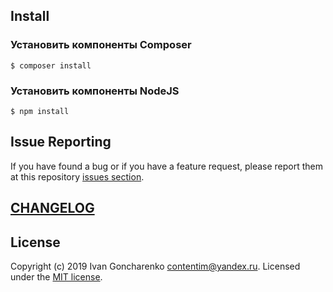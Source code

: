 ## Install

### Установить компоненты Composer
```
$ composer install
```

### Установить компоненты NodeJS
```
$ npm install
```

## Issue Reporting
If you have found a bug or if you have a feature request, please report them at this repository [issues section](https://github.com/Contentim/poiskovik_app_laravel/issues). 

## [CHANGELOG](https://github.com/Contentim/poiskovik_app_laravel/blob/master/CHANGELOG.md)

## License

Copyright (c) 2019 Ivan Goncharenko contentim@yandex.ru. Licensed under the [MIT license](https://opensource.org/licenses/MIT).
